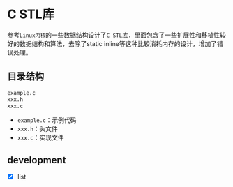# C STL库

参考`Linux内核`的一些数据结构设计了`C STL`库，里面包含了一些扩展性和移植性较好的数据结构和算法，去除了static inline等这种比较消耗内存的设计，增加了错误处理。

## 目录结构

```sh
example.c
xxx.h
xxx.c
```

- `example.c`：示例代码
- `xxx.h`：头文件
- `xxx.c`：实现文件

## development

- [x] list
  